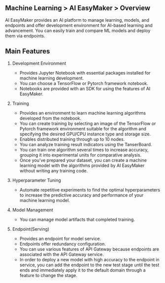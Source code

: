## Machine Learning > AI EasyMaker > Overview

AI EasyMaker provides an AI platform to manage learning, models, and endpoints and offer development environment for AI-based learning and advancement. You can easily train and compare ML models and deploy them via endpoints.

## Main Features

1. Development Environment
    - Provides Jupyter Notebook with essential packages installed for machine learning development.
    - You can choose a TensorFlow or Pytorch framework notebook.
    - Notebooks are provided with an SDK for using the features of AI EasyMaker.

2. Training
    - Provides an environment to learn machine learning algorithms developed from the notebook.
    - You can create training by selecting an image of the TensorFlow or Pytorch framework environment suitable for the algorithm and specifying the desired GPU/CPU instance type and storage size.
    - Enables distributed training through up to 10 nodes.
    - You can analyze training result indicators using the TanserBoard.
    - You can train one algorithm several times to increase accuracy, grouping it into experimental units for comparative analysis.
    - Once you've prepared your dataset, you can create a machine learning model with the algorithms provided by AI EasyMaker without writing any training code.

3. Hyperparameter Tuning
    - Automate repetitive experiments to find the optimal hyperparameters to increase the predictive accuracy and performance of your machine learning model.

4. Model Management
    - You can manage model artifacts that completed training.

5. Endpoint(Serving)
    - Provides an endpoint for model service.
    - Endpoints offer redundancy configuration.
    - You can use various features of API Gateway because endpoints are associated with the API Gateway service.
    - In order to deploy a new model with high accuracy to the endpoint in service, you can add the endpoint to the new test stage until the test ends and immediately apply it to the default domain through a feature to change the stage.
